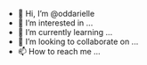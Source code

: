 - 👋 Hi, I’m @oddarielle
- 👀 I’m interested in ...
- 🌱 I’m currently learning ...
- 💞️ I’m looking to collaborate on ...
- 📫 How to reach me ...

<!---
oddarielle/oddarielle is a ✨ special ✨ repository because its `README.md` (this file) appears on your GitHub profile.
You can click the Preview link to take a look at your changes.
--->
